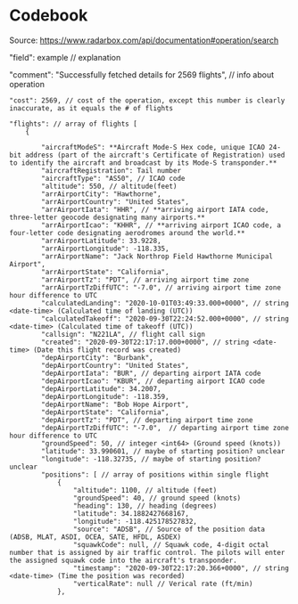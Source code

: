 # Codebook
Source: https://www.radarbox.com/api/documentation#operation/search



"field": example // explanation


"comment": "Successfully fetched details for 2569 flights", // info about operation

    "cost": 2569, // cost of the operation, except this number is clearly inaccurate, as it equals the # of flights
    
    "flights": // array of flights [
        {
        
            "aircraftModeS": **Aircraft Mode-S Hex code, unique ICAO 24-bit address (part of the aircraft's Certificate of Registration) used to identify the aircraft and broadcast by its Mode-S transponder.**
            "aircraftRegistration": Tail number
            "aircraftType": "AS50", // ICAO code
            "altitude": 550, // altitude(feet)
            "arrAirportCity": "Hawthorne",
            "arrAirportCountry": "United States",
            "arrAirportIata": "HHR", // **arriving airport IATA code, three-letter geocode designating many airports.**
            "arrAirportIcao": "KHHR", // **arriving airport ICAO code, a four-letter code designating aerodromes around the world.**
            "arrAirportLatitude": 33.9228,
            "arrAirportLongitude": -118.335,
            "arrAirportName": "Jack Northrop Field Hawthorne Municipal Airport",
            "arrAirportState": "California",
            "arrAirportTz": "PDT", // arriving airport time zone
            "arrAirportTzDiffUTC": "-7.0", // arriving airport time zone hour difference to UTC
            "calculatedLanding": "2020-10-01T03:49:33.000+0000", //	string <date-time> (Calculated time of landing (UTC))
            "calculatedTakeoff": "2020-09-30T22:24:52.000+0000", //	string <date-time> (Calculated time of takeoff (UTC))
            "callsign": "N221LA", // flight call sign
            "created": "2020-09-30T22:17:17.000+0000", // string <date-time> (Date this flight record was created)
            "depAirportCity": "Burbank",
            "depAirportCountry": "United States",
            "depAirportIata": "BUR", // departing airport IATA code
            "depAirportIcao": "KBUR", // departing airport ICAO code
            "depAirportLatitude": 34.2007,
            "depAirportLongitude": -118.359,
            "depAirportName": "Bob Hope Airport",
            "depAirportState": "California",
            "depAirportTz": "PDT", // departing airport time zone
            "depAirportTzDiffUTC": "-7.0",  // departing airport time zone hour difference to UTC
            "groundSpeed": 50, // integer <int64> (Ground speed (knots))
            "latitude": 33.990601, // maybe of starting position? unclear
            "longitude": -118.32735, // maybe of starting position? unclear
            "positions": [ // array of positions within single flight
                {
                    "altitude": 1100, // altitude (feet)
                    "groundSpeed": 40, // ground speed (knots)
                    "heading": 130, // heading (degrees)
                    "latitude": 34.1882427668167, 
                    "longitude": -118.425178527832,
                    "source": "ADSB", // Source of the position data (ADSB, MLAT, ASDI, OCEA, SATE, HFDL, ASDEX)
                    "squawkCode": null, // Squawk code, 4-digit octal number that is assigned by air traffic control. The pilots will enter the assigned squawk code into the aircraft's transponder.
                    "timestamp": "2020-09-30T22:17:20.366+0000", // string <date-time> (Time the position was recorded)
                    "verticalRate": null // Verical rate (ft/min)
                },
